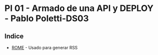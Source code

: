# PI 01 - Armado de una API y DEPLOY - Pablo Poletti-DS03
## Indice


* [ROME](https://rometools.github.io/rome/) - Usado para generar RSS
